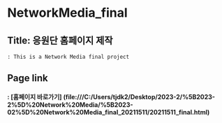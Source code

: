 # NetworkMedia_final

## Title: 응원단 홈페이지 제작
    : This is a Network Media final project

## Page link
#### : [홈페이지 바로가기] (file:///C:/Users/tjdk2/Desktop/2023-2/%5B2023-2%5D%20Network%20Media/%5B2023-02%5D%20Network%20Media_final_20211511/20211511_final.html)
